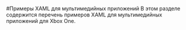 #Примеры XAML для мультимедийных приложений
В этом разделе содержится перечень примеров XAML для мультимедийных приложений для Xbox One.


<!--HONumber=Mar16_HO5-->


